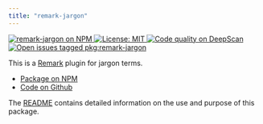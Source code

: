 ```yaml
---
title: "remark-jargon"
---
```


<p>
  <a
    href='https://www.npmjs.com/package/remark-jargon'
    title='remark-jargon on NPM'
  >
    <img
      src='https://img.shields.io/npm/v/remark-jargon.svg'
      alt='remark-jargon on NPM'
    />
  </a>
  <a 
    href="https://opensource.org/licenses/MIT" 
    title="License: MIT" 
  >
    <img
      src='https://img.shields.io/npm/l/remark-jargon.svg?label=License'
      alt="License: MIT"
    />
  </a>
  <a
    href="https://deepscan.io/dashboard#view=project&tid=2114&pid=2993&bid=23256"
    title="Code quality on DeepScan"
  >
    <img
      src="https://deepscan.io/api/teams/2114/projects/2993/branches/23256/badge/grade.svg"
      alt="Code quality on DeepScan"
    />
  </a>
  <a
    href='https://github.com/freesewing/freesewing/issues?q=is%3Aissue+is%3Aopen+label%3Apkg%3Aremark-jargon'
    title='Open issues tagged pkg:remark-jargon'
  >
    <img
      src='https://img.shields.io/github/issues/freesewing/freesewing/pkg:remark-jargon.svg?label=Issues'
      alt='Open issues tagged pkg:remark-jargon'
    />
  </a>
</p>

This is a [Remark](https://github.com/remarkjs/remark) plugin for jargon terms.  

<ul class='links'>
  <li><a href='https://www.npmjs.com/package/remark-jargon'>Package on NPM</a></li>
  <li><a href='https://github.com/freesewing/freesewing/tree/develop/packages/remark-jargon'>Code on Github</a></li>
</ul>

<Note>

The [README](https://github.com/freesewing/freesewing/blob/develop/packages/remark-jargon/README.md) contains detailed information on the use and purpose of this package.

</Note>

